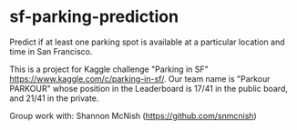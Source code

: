 # sf-parking-prediction
Predict if at least one parking spot is available at a particular location and time in San Francisco. 

This is a project for Kaggle challenge "Parking in SF" https://www.kaggle.com/c/parking-in-sf/. Our team name is "Parkour PARKOUR" whose position in the Leaderboard is 17/41 in the public board, and 21/41 in the private.

Group work with: Shannon McNish (https://github.com/snmcnish)
